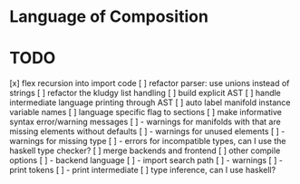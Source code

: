 # Language of Composition

# TODO

 [x] flex recursion into import code 
 [ ] refactor parser: use unions instead of strings 
 [ ] refactor the kludgy list handling 
 [ ] build explicit AST 
 [ ] handle intermediate language printing through AST 
 [ ] auto label manifold instance variable names 
 [ ] language specific flag to sections 
 [ ] make informative syntax error/warning messages 
 [ ]  - warnings for manifolds with that are missing elements without defaults 
 [ ]  - warnings for unused elements 
 [ ]  - warnings for missing type 
 [ ]  - errors for incompatible types, can I use the haskell type checker? 
 [ ] merge backends and frontend 
 [ ] other compile options 
 [ ]  - backend language 
 [ ]  - import search path 
 [ ]  - warnings 
 [ ]  - print tokens 
 [ ]  - print intermediate 
 [ ] type inference, can I use haskell? 
